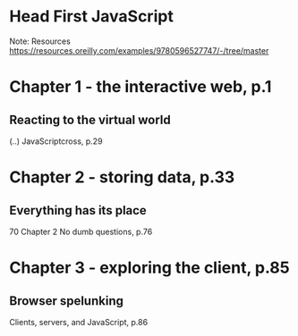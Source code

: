 # Head First JavaScript

Note:
Resources
https://resources.oreilly.com/examples/9780596527747/-/tree/master

# Chapter 1 - the interactive web, p.1
## Reacting to the virtual world
(..)
JavaScriptcross, p.29


# Chapter 2 - storing data, p.33
## Everything has its place

70 Chapter 2
No dumb questions, p.76

# Chapter 3 - exploring the client, p.85
## Browser spelunking

Clients, servers, and JavaScript, p.86
